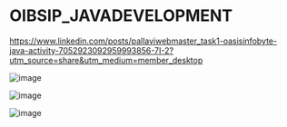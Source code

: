 # OIBSIP_JAVADEVELOPMENT

https://www.linkedin.com/posts/pallaviwebmaster_task1-oasisinfobyte-java-activity-7052923092959993856-7I-2?utm_source=share&utm_medium=member_desktop

![image](https://user-images.githubusercontent.com/67356946/232201745-83723851-a01c-46af-a371-eba7a4e8666d.png)

![image](https://user-images.githubusercontent.com/67356946/232201757-226426b2-45dc-4fab-8f48-6309effcb2dd.png)

![image](https://user-images.githubusercontent.com/67356946/232201781-19f38967-6569-42f6-8ad5-d7f01791ac2b.png)





